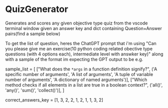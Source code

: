 # QuizGenerator
Generates and scores any given objective type quiz from the vscode terminal window given an answer key and dict containing Question+Answer pairs(find a sample below)

To get the list of question, heres the ChatGPT prompt that i'm using "Can you please give me an exercise(10 python coding related obective type questions (with 4 options each), intermediate level with answker key)" along with a sample of the format im expecting the GPT output to be e.g.

sample_list = [
    ["What does the `*args` in a function definition signify?", ('A specific number of arguments', 'A list of arguments', 'A tuple of variable number of arguments', 'A dictionary of named arguments')],
    ["Which method checks if all elements in a list are true in a boolean context?", ('all()', 'any()', 'sum()', 'collect()')],
]

correct_answers_key = [1, 3, 2, 2, 1, 2, 1, 1, 3, 2]
